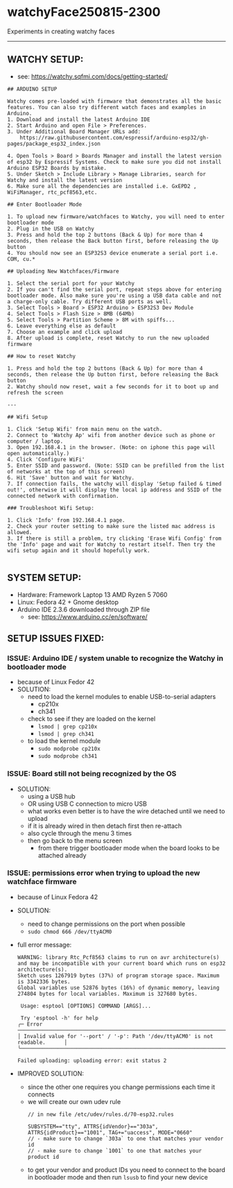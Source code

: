 # watchyFace250815-2300

Experiments in creating watchy faces

---

## WATCHY SETUP:
- see: https://watchy.sqfmi.com/docs/getting-started/

```
## ARDUINO SETUP

Watchy comes pre-loaded with firmware that demonstrates all the basic features. You can also try different watch faces and examples in Arduino.
1. Download and install the latest Arduino IDE
2. Start Arduino and open File > Preferences.
3. Under Additional Board Manager URLs add:
    https://raw.githubusercontent.com/espressif/arduino-esp32/gh-pages/package_esp32_index.json

4. Open Tools > Board > Boards Manager and install the latest version of esp32 by Espressif Systems. Check to make sure you did not install Arduino ESP32 Boards by mistake.
5. Under Sketch > Include Library > Manage Libraries, search for Watchy and install the latest version
6. Make sure all the dependencies are installed i.e. GxEPD2 , WiFiManager, rtc_pcf8563,etc.

## Enter Bootloader Mode

1. To upload new firmware/watchfaces to Watchy, you will need to enter bootloader mode
2. Plug in the USB on Watchy
3. Press and hold the top 2 buttons (Back & Up) for more than 4 seconds, then release the Back button first, before releasing the Up button
4. You should now see an ESP32S3 device enumerate a serial port i.e. COM, cu.*

## Uploading New Watchfaces/Firmware

1. Select the serial port for your Watchy
2. If you can't find the serial port, repeat steps above for entering bootloader mode. Also make sure you're using a USB data cable and not a charge-only cable. Try different USB ports as well.
3. Select Tools > Board > ESP32 Arduino > ESP32S3 Dev Module
4. Select Tools > Flash Size > 8MB (64Mb)
5. Select Tools > Partition Scheme > 8M with spiffs...
6. Leave everything else as default
7. Choose an example and click upload
8. After upload is complete, reset Watchy to run the new uploaded firmware

## How to reset Watchy

1. Press and hold the top 2 buttons (Back & Up) for more than 4 seconds, then release the Up button first, before releasing the Back button
2. Watchy should now reset, wait a few seconds for it to boot up and refresh the screen

---

## Wifi Setup

1. Click 'Setup Wifi' from main menu on the watch.
2. Connect to 'Watchy Ap' wifi from another device such as phone or computer / laptop.
3. Open 192.168.4.1 in the browser. (Note: on iphone this page will open automatically.)
4. Click 'Configure WiFi'
5. Enter SSID and password. (Note: SSID can be prefilled from the list of networks at the top of this screen)
6. Hit 'Save' button and wait for Watchy.
7. If connection fails, the watchy will display 'Setup failed & timed out!', otherwise it will display the local ip address and SSID of the connected network with confirmation.

### Troubleshoot Wifi Setup:

1. Click 'Info' from 192.168.4.1 page.
2. Check your router setting to make sure the listed mac address is allowed.
3. If there is still a problem, try clicking 'Erase Wifi Config' from the 'Info' page and wait for Watchy to restart itself. Then try the wifi setup again and it should hopefully work.


```

## SYSTEM SETUP: 
- Hardware: Framework Laptop 13 AMD Ryzen 5 7060
- Linux: Fedora 42 + Gnome desktop
- Arduino IDE 2.3.6 downloaded through ZIP file
    - see: https://www.arduino.cc/en/software/


## SETUP ISSUES FIXED:

### ISSUE: Arduino IDE / system unable to recognize the Watchy in bootloader mode
- because of Linux Fedor 42
- SOLUTION:
    - need to load the kernel modules to enable USB-to-serial adapters 
        - cp210x
        - ch341
    - check to see if they are loaded on the kernel
        - `lsmod | grep cp210x`
        - `lsmod | grep ch341`
    - to load the kernel module
        - `sudo modprobe cp210x`
        - `sudo modprobe ch341`

### ISSUE: Board still not being recognized by the OS
- SOLUTION:
    - using a USB hub
    - OR using USB C connection to micro USB
    - what works even better is to have the wire detached until we need to upload
    - if it is already wired in then detach first then re-attach
    - also cycle through the menu 3 times
    - then go back to the menu screen
        - from there trigger bootloader mode when the board looks to be attached already

### ISSUE: permissions error when trying to upload the new watchface firmware
- because of Linux Fedora 42
- SOLUTION:
    - need to change permissions on the port when possible
    - `sudo chmod 666 /dev/ttyACM0`
- full error message:
    ```
    WARNING: library Rtc_Pcf8563 claims to run on avr architecture(s) and may be incompatible with your current board which runs on esp32 architecture(s).
    Sketch uses 1267919 bytes (37%) of program storage space. Maximum is 3342336 bytes.
    Global variables use 52876 bytes (16%) of dynamic memory, leaving 274804 bytes for local variables. Maximum is 327680 bytes.

     Usage: esptool [OPTIONS] COMMAND [ARGS]...

     Try 'esptool -h' for help
    ╭─ Error ──────────────────────────────────────────────────────────────────────╮
    │ Invalid value for '--port' / '-p': Path '/dev/ttyACM0' is not readable.      │
    ╰──────────────────────────────────────────────────────────────────────────────╯

    Failed uploading: uploading error: exit status 2
    ```

- IMPROVED SOLUTION:
    - since the other one requires you change permissions each time it connects
    - we will create our own udev rule
        ```
        // in new file /etc/udev/rules.d/70-esp32.rules

        SUBSYSTEM=="tty", ATTRS{idVendor}=="303a", ATTRS{idProduct}=="1001", TAG+="uaccess", MODE="0660"
        // - make sure to change `303a` to one that matches your vendor id
        // - make sure to change `1001` to one that matches your product id
        ```
    - to get your vendor and product IDs you need to connect to the board in bootloader mode and then run `lsusb` to find your new device
